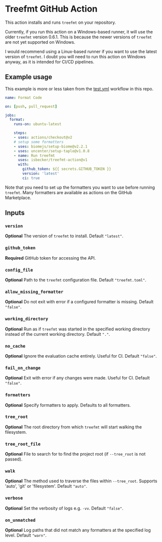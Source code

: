 # Treefmt GitHub Action

This action installs and runs `treefmt` on your repository.

Currently, if you run this action on a Windows-based runner, it will use the older `treefmt` version 0.6.1.
This is because the newer versions of `treefmt` are not yet supported on Windows.

I would recommend using a Linux-based runner if you want to use the latest version of `treefmt`.
I doubt you will need to run this action on Windows anyway, as it is intended for CI/CD pipelines.

## Example usage

This example is more or less taken from the [test.yml](./.github/workflows/test.yml)
workflow in this repo.

```yaml
name: Format Code

on: [push, pull_request]

jobs:
  format:
    runs-on: ubuntu-latest

    steps:
    - uses: actions/checkout@v2
    # setup some formatters
    - uses: biomejs/setup-biome@v2.2.1
    - uses: uncenter/setup-taplo@v1.0.8
    - name: Run treefmt
      uses: isbecker/treefmt-action@v1
      with:
        github_token: ${{ secrets.GITHUB_TOKEN }}
        version: 'latest'
        ci: true
```

Note that you need to set up the formatters you want to use before running `treefmt`.
Many formatters are available as actions on the GitHub Marketplace.

## Inputs

### `version`

**Optional** The version of `treefmt` to install. Default `"latest"`.

### `github_token`

**Required** GitHub token for accessing the API.

### `config_file`

**Optional** Path to the `treefmt` configuration file. Default `"treefmt.toml"`.

### `allow_missing_formatter`

**Optional** Do not exit with error if a configured formatter is missing. Default `"false"`.

### `working_directory`

**Optional** Run as if `treefmt` was started in the specified working directory instead of the current working directory. Default `"."`.

### `no_cache`

**Optional** Ignore the evaluation cache entirely. Useful for CI. Default `"false"`.

### `fail_on_change`

**Optional** Exit with error if any changes were made. Useful for CI. Default `"false"`.

### `formatters`

**Optional** Specify formatters to apply. Defaults to all formatters.

### `tree_root`

**Optional** The root directory from which `treefmt` will start walking the filesystem.

### `tree_root_file`

**Optional** File to search for to find the project root (if `--tree_root` is not passed).

### `walk`

**Optional** The method used to traverse the files within `--tree_root`. Supports 'auto', 'git' or 'filesystem'. Default `"auto"`.

### `verbose`

**Optional** Set the verbosity of logs e.g. `-vv`. Default `"false"`.

### `on_unmatched`

**Optional** Log paths that did not match any formatters at the specified log level. Default `"warn"`.
